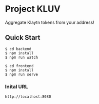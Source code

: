 # Project KLUV

Aggregate Klaytn tokens from your address!

## Quick Start

    $ cd backend
    $ npm install
    $ npm run watch
    
    $ cd frontend
    $ npm install
    $ npm run serve

### Inital URL
    http://localhost:8080
